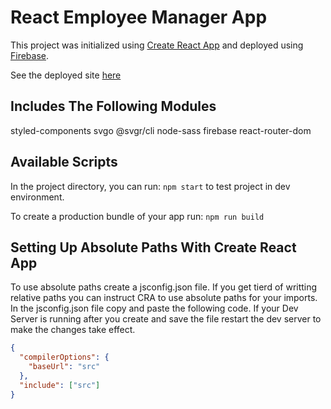 # React Employee Manager App
This project was initialized using [Create React App](https://github.com/facebook/create-react-app) and deployed using [Firebase](https://firebase.google.com/).

See the deployed site [here](https://react-employee-manager-8a4b8.firebaseapp.com/)

##  Includes The Following Modules
styled-components
svgo
@svgr/cli
node-sass
firebase
react-router-dom


##  Available Scripts

In the project directory, you can run: `npm start` to test project in dev environment.

To create a production bundle of your app run: `npm run build`


## Setting Up Absolute Paths With Create React App
To use absolute paths create a jsconfig.json file. If you get tierd of writting relative paths you can instruct CRA to use absolute paths for your imports. In the jsconfig.json file copy and paste the following code. If your Dev Server is running after you create and save the file restart the dev server to make the changes take effect.
```json
{
  "compilerOptions": {
    "baseUrl": "src"
  },
  "include": ["src"]
}
```

 




 



